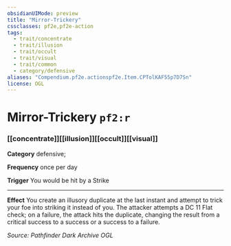 ```yaml
---
obsidianUIMode: preview
title: "Mirror-Trickery"
cssclasses: pf2e,pf2e-action
tags:
  - trait/concentrate
  - trait/illusion
  - trait/occult
  - trait/visual
  - trait/common
  - category/defensive
aliases: "Compendium.pf2e.actionspf2e.Item.CPTolKAF55p7D7Sn"
license: OGL
---
```

# Mirror-Trickery `pf2:r`

### [[concentrate]][[illusion]][[occult]][[visual]]

**Category** defensive; 




**Frequency** once per day

**Trigger** You would be hit by a Strike

* * *

**Effect** You create an illusory duplicate at the last instant and attempt to trick your foe into striking it instead of you. The attacker attempts a DC 11 Flat check; on a failure, the attack hits the duplicate, changing the result from a critical success to a success or a success to a failure.

*Source: Pathfinder Dark Archive*
*OGL*